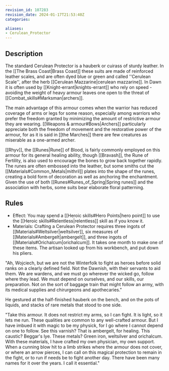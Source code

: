 ```yaml
---
revision_id: 107283
revision_date: 2024-01-17T21:53:40Z
categories:

aliases:
- Cerulean_Protector
---
```



## Description
The standard Cerulean Protector is a hauberk or cuirass of sturdy leather. In the [[The Brass Coast|Brass Coast]] these suits are made of reinforced leather scales, and are often dyed blue or green and called ''Cerulean Scale'', after the herb [[Cerulean Mazzarine|cerulean mazzarine]]. In Dawn it is often used by [[Knight-errant|knights-errant]] who rely on speed - avoiding the weight of heavy armour leaves one open to the threat of [[Combat_skills#Marksman|archers]]. 

The main advantage of this armour comes when the warrior has reduced coverage of arms or legs for some reason, especially among warriors who prefer the freedom granted by minimizing the amount of restrictive armour they are wearing. [[Weapons & armour#Bows|Archers]] particularly appreciate both the freedom of movement and the restorative power of the armour, for as it is said in [[the Marches]] there are few creatures as miserable as a one-armed archer.

[[Rhyv]], the [[Runes|Rune]] of Blood, is fairly commonly employed on this armour for its general healing ability, though [[Bravash]], the Rune of Fertility, is also used to encourage the bones to grow back together rapidly. The runes are often embossed into the leather, but some smiths cut the [[Materials#Common_Metals|mithril]] plates into the shape of the runes, creating a bold form of decoration as well as anchoring the enchantment. Given the use of both [[Runes#Runes_of_Spring|Spring runes]] and the association with herbs, some suits bear elaborate floral patterning.


## Rules

* Effect: You may spend a [[Heroic skills#Hero Points|hero point]] to use the [[Heroic skills#Relentless|relentless]] skill as if you know it.
* Materials: Crafting a Cerulean Protector requires three ingots of [[Materials#Weltsilver|weltsilver]], six measures of [[Materials#Ambergelt|ambergelt]], and three ingots of [[Materials#Orichalcum|orichalcum]]. It takes one month to make one of these items.
The artisan looked up from his workbench, and put down his pliers.

"Ah, Wojciech, but we are not the Winterfolk to fight as heroes before solid ranks on a clearly defined field. Not the Dawnish, with their servants to aid them. We are wardens, and we must go wherever the wicked go, follow where they lead. We must depend on ourselves, and our skills, our preparation. Not on the sort of baggage train that might follow an army, with its medical supplies and chirurgeons and apothecaries."

He gestured at the half-finished hauberk on the bench, and on the pots of liquids, and stacks of rare metals that stood to one side.

"Take this armour. It does not restrict my arms, so I can fight. It is light, so it lets me run. These qualities are common to any well-crafted armour. But I have imbued it with magic to be my physick, for I go where I cannot depend on one to follow. See this varnish? That is ambergelt, for healing. This caustic? Beggar's lye. These metals? Green iron, weltsilver and orichalcum. With these materials, I have crafted my own physician, my own support. When a cunning blow hit to a limb strikes where the armour does not cover, or where an arrow pierces, I can call on this magical protection to remain in the fight, or to run if needs be to fight another day. There have been many names for it over the years. I call it essential."

